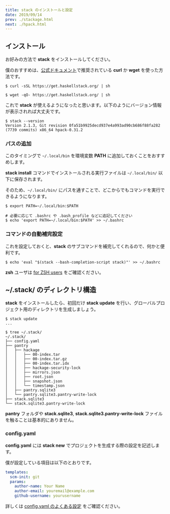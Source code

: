 ```yaml
---
title: stack のインストールと設定
date: 2019/09/14
prev: ./stackage.html
next: ./hpack.html
---
```


## インストール

お好みの方法で **stack** をインストールしてください。

僕のおすすめは、[公式ドキュメント](https://docs.haskellstack.org/en/stable/README/#how-to-install)で推奨されている **curl** か **wget** を使った方法です。

```shell
$ curl -sSL https://get.haskellstack.org/ | sh

$ wget -qO- https://get.haskellstack.org/ | sh
```

これで **stack** が使えるようになったと思います。以下のようにバージョン情報が表示されれば大丈夫です。

```shell
$ stack --version
Version 2.1.3, Git revision 0fa51b9925decd937e4a993ad90cb686f88fa282 (7739 commits) x86_64 hpack-0.31.2
```

### パスの追加

このタイミングで `~/.local/bin` を環境変数 **PATH** に追加しておくことをおすすめします。

**stack install** コマンドでインストールされる実行ファイルは `~/.local/bin/` 以下に保存されます。

そのため、`~/.local/bin/` にパスを通すことで、どこからでもコマンドを実行できるようになります。

```shell
$ export PATH=~/.local/bin:$PATH

# 必要に応じて .bashrc や .bash_profile などに追記してください
$ echo 'export PATH=~/.local/bin:$PATH' >> ~/.bashrc
```

### コマンドの自動補完設定

これを設定しておくと、**stack** のサブコマンドを補完してくれるので、何かと便利です。

```shell
$ echo 'eval "$(stack --bash-completion-script stack)"' >> ~/.bashrc
```

**zsh** ユーザは [for ZSH users](https://docs.haskellstack.org/en/stable/shell_autocompletion/#for-zsh-users) をご確認ください。

## ~/.stack/ のディレクトリ構造

**stack** をインストールしたら、初回だけ **stack update** を行い、グローバルプロジェクト用のディレクトリを生成しましょう。

```shell
$ stack update
...

$ tree ~/.stack/
~/.stack/
├── config.yaml
├── pantry
│   ├── hackage
│   │   ├── 00-index.tar
│   │   ├── 00-index.tar.gz
│   │   ├── 00-index.tar.idx
│   │   ├── hackage-security-lock
│   │   ├── mirrors.json
│   │   ├── root.json
│   │   ├── snapshot.json
│   │   └── timestamp.json
│   ├── pantry.sqlite3
│   └── pantry.sqlite3.pantry-write-lock
├── stack.sqlite3
└── stack.sqlite3.pantry-write-lock
```

**pantry** フォルダや **stack.sqlite3**, **stack.sqlite3.pantry-write-lock** ファイルを触ることは基本的にありません。

### config.yaml

**config.yaml** には **stack new** でプロジェクトを生成する際の設定を記述します。

僕が設定している項目は以下のとおりです。

```yaml
templates:
  scm-init: git
  params:
    author-name: Your Name
    author-email: youremail@example.com
    github-username: yourusername
```

詳しくは [config.yaml のよくある設定](../tips/config-yaml.html) をご確認ください。
